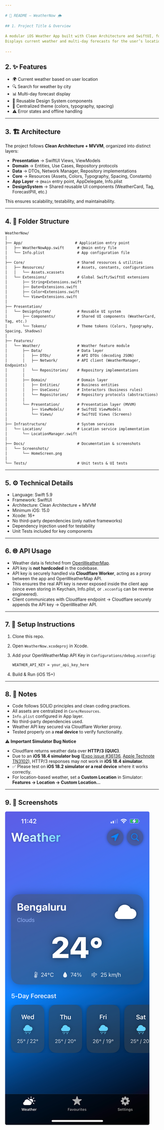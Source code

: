 ```yaml
---

# 📄 README – WeatherNow 🌦️

## 1. Project Title & Overview

A modular iOS Weather App built with Clean Architecture and SwiftUI, following best practices in design system and code organization.
Displays current weather and multi-day forecasts for the user’s location or searched cities.

---
```


## 2. ✨ Features

* 🌍 Current weather based on user location
* 🔍 Search for weather by city
* 📊 Multi-day forecast display
* 📱 Reusable Design System components
* 🎨 Centralized theme (colors, typography, spacing)
* ⚠️ Error states and offline handling

---

## 3. 🏗️ Architecture

The project follows **Clean Architecture + MVVM**, organized into distinct layers:

* **Presentation** → SwiftUI Views, ViewModels
* **Domain** → Entities, Use Cases, Repository protocols
* **Data** → DTOs, Network Manager, Repository implementations
* **Core** → Resources (Assets, Colors, Typography, Spacing, Constants)
* **App Layer** → `@main` entry point, AppDelegate, Info.plist
* **DesignSystem** → Shared reusable UI components (WeatherCard, Tag, ForecastPill, etc.)

This ensures scalability, testability, and maintainability.

---

## 4. 📂 Folder Structure

```
WeatherNow/
│
├── App/                        # Application entry point
│   ├── WeatherNowApp.swift      # @main entry file
│   └── Info.plist               # App configuration file
│
├── Core/                        # Shared resources & utilities
│   ├── Resources/               # Assets, constants, configurations
│   │   └── Assets.xcassets
│   └── Extensions/              # Global Swift/SwiftUI extensions
│       ├── String+Extensions.swift
│       ├── Date+Extensions.swift
│       ├── Color+Extensions.swift
│       └── View+Extensions.swift
│
├── Presentation/
│   └── DesignSystem/            # Reusable UI system
│       ├── Components/          # Shared UI components (WeatherCard, Tag, etc.)
│       └── Tokens/              # Theme tokens (Colors, Typography, Spacing, Shadows)
│
├── Features/
│   └── Weather/                 # Weather feature module
│       ├── Data/                # Data layer
│       │   ├── DTOs/            # API DTOs (decoding JSON)
│       │   ├── Network/         # API client (WeatherManager, Endpoints)
│       │   └── Repositories/    # Repository implementations
│       │
│       ├── Domain/              # Domain layer
│       │   ├── Entities/        # Business entities
│       │   ├── UseCases/        # Interactors (business rules)
│       │   └── Repositories/    # Repository protocols (abstractions)
│       │
│       └── Presentation/        # Presentation layer (MVVM)
│           ├── ViewModels/      # SwiftUI ViewModels
│           └── Views/           # SwiftUI Views (Screens)
│
├── Infrastructure/              # System services
│   └── Location/                # Location service implementation
│       └── LocationManager.swift
│
├── Docs/                        # Documentation & screenshots
│   └── Screenshots/
│       └── HomeScreen.png
│
└── Tests/                       # Unit tests & UI tests
```

---

## 5. ⚙️ Technical Details

* Language: Swift 5.9
* Framework: SwiftUI
* Architecture: Clean Architecture + MVVM
* Minimum iOS: 15.0
* Xcode: 16+
* No third-party dependencies (only native frameworks)
* Dependency Injection used for testability
* Unit Tests included for key components

---

## 6. 🌐 API Usage

* Weather data is fetched from [OpenWeatherMap](https://openweathermap.org/api).
* API key is **not hardcoded** in the codebase.
* API key is securely handled via **Cloudflare Worker**, acting as a proxy between the app and OpenWeatherMap API.
* This ensures the real API key is never exposed inside the client app (since even storing in Keychain, Info.plist, or `.xcconfig` can be reverse engineered).
* Client communicates with Cloudflare endpoint → Cloudflare securely appends the API key → OpenWeather API.

---

## 7. 🚀 Setup Instructions
1. Clone this repo.
2. Open `WeatherNow.xcodeproj` in Xcode.
3. Add your OpenWeatherMap API Key in `Configurations/debug.xcconfig`:

   ```sh
   WEATHER_API_KEY = your_api_key_here
   ```
4. Build & Run (iOS 15+)
---

## 8. 📝 Notes

* Code follows SOLID principles and clean coding practices.
* All assets are centralized in `Core/Resources`.
* `Info.plist` configured in App layer.
* No third-party dependencies used.
* Weather API key secured via Cloudflare Worker proxy.
* Tested properly on a **real device** to verify functionality.

⚠️ **Important Simulator Bug Notice**  
- Cloudflare returns weather data over **HTTP/3 (QUIC)**.  
- Due to an **iOS 18.4 simulator bug** ([Expo issue #36136](https://github.com/expo/expo/issues/36136), [Apple Technote TN3102](https://developer.apple.com/documentation/technotes/tn3102-http3-in-your-app)), HTTP/3 responses may not work in **iOS 18.4 simulator**.  
- ✅ Please test on **iOS 18.2 simulator or a real device** where it works correctly.  
- For location-based weather, set a **Custom Location** in Simulator:  
  **Features → Location → Custom Location…**
---

## 9. 📸 Screenshots

![Home Screen](https://raw.githubusercontent.com/SupermanVin/WeatherApp/main/WeatherNow/Docs/Screenshots/HomeScreen.jpeg)




